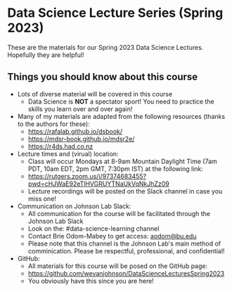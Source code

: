 # Data Science Lecture Series (Spring 2023)

These are the materials for our Spring 2023 Data Science Lectures. Hopefully they are helpful!

## Things you should know about this course

* Lots of diverse material will be covered in this course
    + Data Science is __NOT__ a spectator sport! You need to practice the skills you learn over and over again!
* Many of my materials are adapted from the following resources (thanks to the authors for these): 
    + https://rafalab.github.io/dsbook/
    + https://mdsr-book.github.io/mdsr2e/
    + https://r4ds.had.co.nz
* Lecture times and (virual) location:
    + Class will occur Mondays at 8-9am Mountain Daylight Time (7am PDT, 10am EDT, 2pm GMT, 7:30pm IST) at the following link:
    + https://rutgers.zoom.us/j/97374683455?pwd=cHJWaE92eTlHVGRUYTNaUkVqNkJhZz09
    + Lecture recordings will be posted on the Slack channel in case you miss one!
* Communication on Johnson Lab Slack:
    + All communication for the course will be facilitated through the Johnson Lab Slack
    + Look on the: #data-science-learning channel
    + Contact Brie Odom-Mabey to get access: <aodom@bu.edu>
    + Please note that this channel is the Johnson Lab's main method of comminication. Please be respectful, professional, and confidential!
* GitHub:
    + All materials for this course will be posed on the GitHub page:
    + https://github.com/wevanjohnson/DataScienceLecturesSpring2023
    + You obviously have this since you are here!
